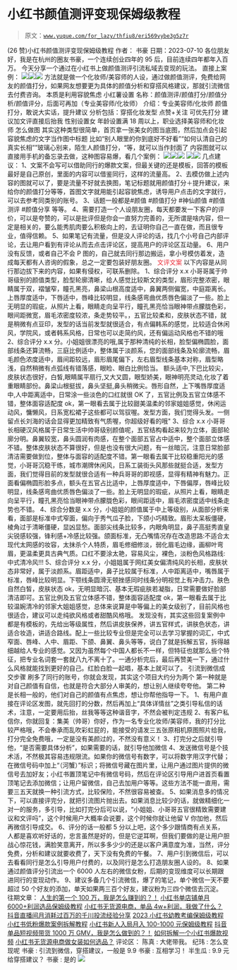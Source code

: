 # 小红书颜值测评变现保姆级教程

> 原文：[`www.yuque.com/for_lazy/thfiu8/eri569vybe3g5z7r`](https://www.yuque.com/for_lazy/thfiu8/eri569vybe3g5z7r)

<ne-h2 id="34dbbf19" data-lake-id="34dbbf19"><ne-heading-ext><ne-heading-anchor></ne-heading-anchor><ne-heading-fold></ne-heading-fold></ne-heading-ext><ne-heading-content><ne-text id="u4284d42f">(26 赞)小红书颜值测评变现保姆级教程</ne-text></ne-heading-content></ne-h2> <ne-p id="u6a22a61d" data-lake-id="u6a22a61d"><ne-text id="ua9e42792">作者： 书豪</ne-text></ne-p> <ne-p id="ufbd761fe" data-lake-id="ufbd761fe"><ne-text id="u8d555fe6">日期：2023-07-10</ne-text></ne-p> <ne-p id="u51e76505" data-lake-id="u51e76505"><ne-text id="ucfaef279">各位朋友好，我是在杭州的圈友书豪，一个连续创业四年的 95 后，目前连续四年都年入百万。</ne-text></ne-p> <ne-p id="u1809336a" data-lake-id="u1809336a"><ne-text id="u16ad2796">今天分享一个通过在小红书上做颜值测评引流私域去变现的玩法。</ne-text></ne-p> <ne-p id="ud7cd407a" data-lake-id="ud7cd407a"><ne-text id="u60cac63f">直接上案例：</ne-text></ne-p> <ne-p id="uf8b169e2" data-lake-id="uf8b169e2"><ne-card data-card-name="image" data-card-type="inline" id="lOvOb" data-event-boundary="card">![](img/a62dfa4bd371b5322c18b5c4e2996be6.png)</ne-card><ne-card data-card-name="image" data-card-type="inline" id="zQuth" data-event-boundary="card">![](img/b53baee18fb36411730f3d53359e163a.png)</ne-card><ne-card data-card-name="image" data-card-type="inline" id="aLOJ4" data-event-boundary="card">![](img/324d08da78d7381af4d1b1bbd0ef424a.png)</ne-card></ne-p> <ne-p id="u35667f47" data-lake-id="u35667f47"><ne-text id="u42158213">方法就是做一个化妆师/美容师的人设，通过做颜值测评，免费给网友的颜值打分，如果网友想要更为具体的颜值分析和穿搭风格建议，那就引流微信去付费咨询。</ne-text></ne-p> <ne-h3 id="5c79442c" data-lake-id="5c79442c"><ne-heading-ext><ne-heading-anchor></ne-heading-anchor><ne-heading-fold></ne-heading-fold></ne-heading-ext><ne-heading-content><ne-text id="u7d097304" ne-bold="true">本质是利用容貌焦虑</ne-text></ne-heading-content></ne-h3> <ne-h2 id="c8bd5988" data-lake-id="c8bd5988"><ne-heading-ext><ne-heading-anchor></ne-heading-anchor><ne-heading-fold></ne-heading-fold></ne-heading-ext><ne-heading-content><ne-text id="uea6b77b4">小红薯设置</ne-text></ne-heading-content></ne-h2> <ne-p id="uc088d133" data-lake-id="uc088d133"><ne-text id="u299faf28">名称：颜值测评/颜值打分/颜值分析/颜值评分，后面可再加（专业美容师/化妆师）</ne-text></ne-p> <ne-p id="ude0a061b" data-lake-id="ude0a061b"><ne-text id="u05dc4d58">介绍：专业美容师/化妆师</ne-text></ne-p> <ne-p id="ud46709fb" data-lake-id="ud46709fb"><ne-text id="u9b2bcf1d">颜值打分，敢说大实话，提升建议</ne-text></ne-p> <ne-p id="uaa7cf62b" data-lake-id="uaa7cf62b"><ne-text id="u9443b96d">分析包括：穿搭化妆发型</ne-text></ne-p> <ne-p id="u808df162" data-lake-id="u808df162"><ne-text id="u1ec01dea">点赞+关注 可优先打分</ne-text></ne-p> <ne-p id="ude8a5958" data-lake-id="ude8a5958"><ne-text id="u085fa84b">建议加文评直接后抬我</ne-text></ne-p> <ne-p id="u28af399b" data-lake-id="u28af399b"><ne-text id="ufb7211f5">性别设置女</ne-text></ne-p> <ne-p id="u572ebd5d" data-lake-id="u572ebd5d"><ne-text id="uddaa8841">年龄设置满 18 周以上，职业选择美容师和化妆师</ne-text></ne-p> <ne-h1 id="b40a6eea" data-lake-id="b40a6eea"><ne-heading-ext><ne-heading-anchor></ne-heading-anchor><ne-heading-fold></ne-heading-fold></ne-heading-ext><ne-heading-content><ne-text id="u7fe88cc2">怎么做图</ne-text></ne-heading-content></ne-h1> <ne-p id="uc67c0c0e" data-lake-id="uc67c0c0e"><ne-text id="uec40ab02" ne-bold="true">其实这种类型很简单，首页拿一张美女的图当底图，然后加点会引起容貌焦虑的文字当作图中标题</ne-text></ne-p> <ne-p id="u121dca05" data-lake-id="u121dca05"><ne-text id="u50e21cde">比如“别人眼里的你到底好不好看”“如何认清自己的真实长相””玻璃心别来，陌生人颜值打分，“等，就可以当作封面了</ne-text></ne-p> <ne-p id="u20aaccba" data-lake-id="u20aaccba"><ne-text id="u195ae168">内容图就可以直接用手机的备忘录去做，这种图容易爆，看几个案例：</ne-text></ne-p> <ne-p id="uebc9fe88" data-lake-id="uebc9fe88"><ne-card data-card-name="image" data-card-type="inline" id="tfG0p" data-event-boundary="card">![](img/5a82889a1c1c46408dff8016e6e5add3.png)</ne-card><ne-card data-card-name="image" data-card-type="inline" id="FzrZ1" data-event-boundary="card">![](img/18d93ad525b530febb4e6913505d4009.png)</ne-card><ne-card data-card-name="image" data-card-type="inline" id="VYlty" data-event-boundary="card">![](img/cc6b3e2129c29584c51a36cdfeaf8dde.png)</ne-card></ne-p> <ne-p id="uab94058c" data-lake-id="uab94058c"><ne-card data-card-name="image" data-card-type="inline" id="w2r1k" data-event-boundary="card">![](img/e0aab6195f112da87cca3975d1e16dd6.png)</ne-card><ne-card data-card-name="image" data-card-type="inline" id="ku95C" data-event-boundary="card">![](img/59646ee5f91069f4886a17a33ef498fa.png)</ne-card></ne-p> <ne-p id="u11fe06be" data-lake-id="u11fe06be"><ne-text id="u1401fda2">几点建议：</ne-text></ne-p> <ne-p id="u1fe0207f" data-lake-id="u1fe0207f"><ne-text id="uab4c1d16">1、文案不会写可以借助同行的爆款文案，但最关键的还是模板，回答的模板最好是自己原创，里面的内容可以借鉴同行，这样的流量高。</ne-text></ne-p> <ne-p id="u9d42b643" data-lake-id="u9d42b643"><ne-text id="u7734d0b5">2、去模仿做上述内容的图就可以了，要是流量不好就去换图，笔记标题就用颜值打分＋提升建议，来给你的颜值打分等等，首图文字就用能引起容貌焦虑，诱导用户点击的文字就行，可以去参考同类别的账号。</ne-text></ne-p> <ne-p id="ue329e782" data-lake-id="ue329e782"><ne-text id="u5b5dff2f">3、话题一般都是#颜值 #颜值打分 #神仙颜值 #颜值测评 #颜值分享 等等。</ne-text></ne-p> <ne-p id="u0873012a" data-lake-id="u0873012a"><ne-text id="u2160456a">4、需要打造一个人设朋友圈，每天都要发一下客户的评价，可以是夸赞的，可以是批评但是你会一直努力完善的，无所谓是啥内容，但一定是相关的，要么能秀肌肉要么积极向上的，去证明你自己一直在做，而且很专业，值得信赖。</ne-text></ne-p> <ne-p id="ub6304a89" data-lake-id="ub6304a89"><ne-text id="u212f909b">5、如果笔记有流量，但是没人评论的话，找几个小号自己内部评论，去让用户看到有评论从而去点击评论区，提高用户的评论区互动量。</ne-text></ne-p> <ne-p id="u765fc99a" data-lake-id="u765fc99a"><ne-text id="u83658577">6、用户没有反馈，或者自己不会 P 图的，自己就去同行那边搬运，拿小号模仿着发，造成每天都有人咨询的假象，总之一定要包装好朋友圈。</ne-text></ne-p> <ne-h2 id="9039450f" data-lake-id="9039450f"><ne-heading-ext><ne-heading-anchor></ne-heading-anchor><ne-heading-fold></ne-heading-fold></ne-heading-ext> <ne-heading-content></ne-heading-content></ne-h2> <ne-h2 id="cc345501" data-lake-id="cc345501"><ne-heading-ext><ne-heading-anchor></ne-heading-anchor><ne-heading-fold></ne-heading-fold></ne-heading-ext><ne-heading-content><ne-text id="u5a8b5b0e" style="color: rgb(236, 40, 52);">文评文案</ne-text></ne-heading-content></ne-h2> <ne-p id="ua79740fa" data-lake-id="ua79740fa"><ne-text id="u513adec4" ne-bold="true">以下内容是从同行那边拔下来的内容，如果有侵权，可联系删除。</ne-text></ne-p> <ne-p id="u36536258" data-lake-id="u36536258"><ne-text id="ud1e9420a">1、综合评分 x.x 小哥哥属于帅哥级别的颜值类型，脸型轮廓清晰，给人感觉比较斯文的类型，眉形完整浓密，眼睛属于双，褶皱窄，瞳孔黑亮，鼻梁山根高度适中，鼻翼两侧偏宽，中庭距离长。上唇厚度适中，下唇适中，唇峰比较明显，线条感弯曲优质唇色偏淡了一些。脸上无明显的瑕疵，从照片上看，眼睛走向呈平行，瞳孔黑亮恰当眼神带点朦胧色彩，眼间距微宽，眉毛浓密度较浓，条走势较平。，五官比较柔和，皮肤状态不错，就是稍微有点豆印，发型的话当前发型就很适合，有点偏韩系的感觉，比较适合休闲风，学院风，或者韩系风格，日常也可以走简约风，还有偏运动风格也不错的哦</ne-text></ne-p> <ne-p id="ub5c456f9" data-lake-id="ub5c456f9"><ne-text id="uff1af8fb">2、综合评分 x.x 分。小姐姐很漂亮的哦,属于那种清纯的长相，脸型偏椭圆脸，面部线条还算流畅，三庭比例适中，整体属于淡颜系，您的面部线条及轮廓流畅，眉毛颜色浓度适中，眉间距较远，眉形眉尾偏下，左右眉型线条基本对称，眉型略浅，自然稍微有点弧线有错落感，眼睑、眼白比例恰当。</ne-text></ne-p> <ne-p id="u6b9db2ef" data-lake-id="u6b9db2ef"><ne-text id="ub6187efa">额头适中,下巴比较尖，皮肤状态很好，白皙,眼睛属平扇行,又大又圆，眼型娇美，眼神明亮灵动,化妆了着重眼睛部份。鼻梁山根挺拔，鼻头坚挺,鼻头稍微尖。唇形自然，上下嘴唇厚度适中,人中距离适中，日常涂一些淡色的口红就很 OK 了，五官比例及五官立体感不错，整体面容适配度 ok，第一眼看去属于比较甜美温柔的邻家姐姐感觉，休闲运动风，慵懒风，日系宽松裙子这些都可以驾驭喔。发型方面，我们觉得头发。一侧留点长刘海的话会显得更加精致有气质喔，你超级好看的哦"</ne-text></ne-p> <ne-p id="uf95d01b3" data-lake-id="uf95d01b3"><ne-text id="ue1a4676f">3、综合 x.x 小哥哥长相硬汉风格属于日常生活中帅哥级别颜值呢，五官结构看起来较为立体，面部轮廓分明。鼻翼较宽，鼻头圆润有肉感，在整个面部五官占中适中，整个面部立体感不错。整体皮肤状态不算很好，但是也没有很大问题，有一丝暗沉，注意日常脸部清洁需要做到位，整体与面容的适配度不错。第一眼看去属干比较稳重阳光的感觉，小哥哥沉稳干练，城市潮牌休闲风，日系工装街头风那些就挺合适，发型方面，我们觉得目前的发型就很合适有一种兵哥哥的即视感，显得有精神有魅力。正面看偏椭圆形脸多点，额头在五官占比适中，上唇厚度适中，下唇偏厚，唇峰比较明显，线条感弯曲优质唇色偏淡了一些。脸上无明显的瑕疵，从照片上看，眼睛走向呈平行，瞳孔黑亮恰当眼神带点朦胧色彩，眼间距适中，眉毛浓密度适中线条走势也不错。</ne-text></ne-p> <ne-p id="u85cd66d9" data-lake-id="u85cd66d9"><ne-text id="u5fc49800">4、综合分数是 x.x 分，小姐姐的颜值属于中上等级别，从面部分析来看，面部是标准中式窄面，偏向于秀气瓜子脸，下颌小巧精致。眉形太呆板僵硬，棱角过于清晰僵硬，显凶显愁。面部尖线条比较多，内眼角明显，鼻子高挺秀直皇尖锐感较强，锋利感+冷感比较强。颌面标准，无凸嘴情况存在改造思路:不适合太现代太网感的妆容，太抹杀个人特质，眉毛修细修淡，弱化眉毛边缘，画柳叶弯眉，更温柔更具古典气质。口红不要涂太艳，容易风尘，裸色，淡粉色风格路线:中式清冷风!!!</ne-text></ne-p> <ne-p id="u9aae69b6" data-lake-id="u9aae69b6"><ne-text id="uf2251493">5、综合评分 x.x 分，小姐姐属于网红美女偏清纯风的长相，皮肤状态非常好，属于淡颜系。眉距适中，鼻子比较属于标准，人中距离适中，嘴唇属于标准，唇峰比较明显。下颚线条圆滑无顿挫感同时线条分明视觉上有冲击力。肤色自然白皙，皮肤状态 ok，无明显暗沉、基本无瑕疵肤若凝脂，日常需要做好脸部清洁即可。五官比例及五官立体感不错，整体面容适配度 ok，第一眼看去属于比较温婉清冷的邻家大姐姐感觉，总体来说算是中等偏上的美女级别了，目前风格也很适合，建议可以走纯欲风格或者甜酷风格哦。</ne-text></ne-p> <ne-p id="u0f90c5e8" data-lake-id="u0f90c5e8"><ne-text id="uaa9ef35d">发现没有，其实这些回复案例中都是有模板的，先给出等级属性，然后讲皮肤保养，讲五官样式，讲肤色状态，讲适合妆造，讲适合路线。配上一些比较专业但是完全可以去学习掌握的词汇，中式窄面、唇峰、人中、眉距、下颌、鼻翼、鼻头等等，说白了就是拆解五官，拆得越细越给人专业的感觉。又因为虽然每个中国人都长不一样，但特征也就那么些个特征，把专业名词套一套就八九不离十了。一通分析完后，最后再赞美一下，通过什么风格就能找到更好的自己。红脸白脸一起唱，基本上就可以了。</ne-text></ne-p> <ne-h2 id="7ebb8924" data-lake-id="7ebb8924"><ne-heading-ext><ne-heading-anchor></ne-heading-anchor><ne-heading-fold></ne-heading-fold></ne-heading-ext><ne-heading-content><ne-text id="u9e4e5989" ne-bold="true">引流到微信成交步骤</ne-text></ne-heading-content></ne-h2> <ne-p id="u8874621e" data-lake-id="u8874621e"><ne-text id="u9b168af2">刷多了同行的账号，你就会发现，其实这个项目大约分为两个</ne-text></ne-p> <ne-p id="ueb4da656" data-lake-id="ueb4da656"><ne-text id="u859bfbb1">第一种就是对自己颜值有自信，也就是符合大部分人审美的，想让别人继续夸夸他。</ne-text></ne-p> <ne-p id="ua82f88ec" data-lake-id="ua82f88ec"><ne-text id="ued5dcd5e">第二种是长相一般的，他们对自己的颜值有点焦虑，想让你帮他指导一下。</ne-text></ne-p> <ne-p id="uea6785c6" data-lake-id="uea6785c6"><ne-text id="u1481f4fe">1、有用户直接在评论区发图，就先回打的分数，然后再加上“具体详情丝”之类引导私信的话术，注意，一定要用后抬，丝我等等这种谐音字，不然会被判定违规</ne-text></ne-p> <ne-p id="ue1374959" data-lake-id="ue1374959"><ne-text id="ua1b6a652">2、有客户私信你，你就回复：集美（帅哥）你好，作为一名专业化妆师/美容师，我的打分比较严格哦，不会奉承而乱吹彩虹屁的，能接受的请发三五张原相机原图照片给我，打分完全免费哦，一定是没有美颜过的，不然没有意义！</ne-text></ne-p> <ne-p id="u11454e99" data-lake-id="u11454e99"><ne-text id="uf86af121">3、打完分之后就引导他，“是否需要具体分析”，如果需要的话，就引导他加微信</ne-text></ne-p> <ne-p id="u6867e248" data-lake-id="u6867e248"><ne-text id="u6cb1b2ce">4、发送微信号是个技术活，不然极其容易违规限流。如果你的微信号有数字，可以将数字用汉字代替；在微信号码中加上“（河蟹）”标识；将微信号藏在图片里，让用户通过图片提供的微信号去加好友；小红书置顶笔记中有微信号码，然后在评论区引导用户进首页看置顶笔记去添加微信；让用户留微信，自己去加用户等等。这些方法不能一直用，需要三五天就换一种引流方式，比较保险，不然很容易被查。</ne-text></ne-p> <ne-p id="ua73585a5" data-lake-id="ua73585a5"><ne-text id="u893885f6">5、如果消息多的情况下，可以直接评完分，就把引流图片抛出去。如果消息比较少的话，就做精细化一对一的服务，多引导，比如打完分后可以说，“小姐姐、小哥哥五官很精致需要建议和文评吗”，这个时候用户大概率会说要，这个时候你就让他留 V 你加他，然后再微信引导成交。</ne-text></ne-p> <ne-p id="u92f94813" data-lake-id="u92f94813"><ne-text id="uefc5160a">6、评分的话一般都 5 分以上吧，这个多少跟情商有点关系，人都是喜欢听好话的，忠言虽然是好的，但是它逆耳啊，但我们要做的是让用户胆战心惊花钱，满脸笑意离开，所以多多少少的还是以客户满意度为准，当然，评分免费，分析和建议就要收费了，天下没有免费的午餐。</ne-text></ne-p> <ne-p id="u597b0359" data-lake-id="u597b0359"><ne-text id="ua6a6519e">7、用户引到微信后，可以去看看同行是怎么引导用户付费的，以及同行是怎么打造朋友圈人设的。</ne-text></ne-p> <ne-p id="ua28b46fd" data-lake-id="ua28b46fd"><ne-text id="u9f119b8a">8、如果通过颜值评分引流出一个 6000 人左右的微信女粉，后期的变现维度可以长期跟进同行的变现动作。</ne-text></ne-p> <ne-p id="u84218681" data-lake-id="u84218681"><ne-text id="ue8d43182">9、建议多备几个引流微信，爆了的笔记，单个微信一天不要超过 50 个好友的添加，单天如果两三百个好友，建议粉为三四个微信去沉淀。</ne-text></ne-p> <ne-p id="ub40be777" data-lake-id="ub40be777"><ne-text id="uf185dc81">往期文章：</ne-text></ne-p> <ne-h2 id="6df2d92e" data-lake-id="6df2d92e"><ne-heading-ext><ne-heading-anchor></ne-heading-anchor><ne-heading-fold></ne-heading-fold></ne-heading-ext><ne-heading-content>[<ne-text id="u6c9ff514" ne-underline="true">人生的第一个 100 万，我是怎么赚到的？！</ne-text>](https://articles.zsxq.com/id_kek27cqo56wf.html)</ne-heading-content></ne-h2> <ne-h2 id="f0708e79" data-lake-id="f0708e79"><ne-heading-ext><ne-heading-anchor></ne-heading-anchor><ne-heading-fold></ne-heading-fold></ne-heading-ext><ne-heading-content>[<ne-text id="u2caca7f7" ne-underline="true">小红书单店铺单月 6000+利润选品保姆级教程</ne-text>](https://articles.zsxq.com/id_xwveu3e0usfv.html)</ne-heading-content></ne-h2> <ne-h2 id="877bffbd" data-lake-id="877bffbd"><ne-heading-ext><ne-heading-anchor></ne-heading-anchor><ne-heading-fold></ne-heading-fold></ne-heading-ext><ne-heading-content>[<ne-text id="ufded4780" ne-underline="true">小红书无货源电商，单品 4w+利润，我做了什么？</ne-text>](https://articles.zsxq.com/id_8o3ptacdp6mj.html)</ne-heading-content></ne-h2> <ne-h2 id="b23d2e96" data-lake-id="b23d2e96"><ne-heading-ext><ne-heading-anchor></ne-heading-anchor><ne-heading-fold></ne-heading-fold></ne-heading-ext><ne-heading-content>[<ne-text id="ub8870aa9" ne-underline="true">抖音直播间月消耗过百万的千川投流经验分享</ne-text>](https://articles.zsxq.com/id_d3zembkeh2cw.html)</ne-heading-content></ne-h2> <ne-h2 id="4cd87268" data-lake-id="4cd87268"><ne-heading-ext><ne-heading-anchor></ne-heading-anchor><ne-heading-fold></ne-heading-fold></ne-heading-ext><ne-heading-content>[<ne-text id="u1232e2bd" ne-underline="true">2023 小红书幼教考编保姆级教程</ne-text>](https://articles.zsxq.com/id_cpdec6j4xtho.html)</ne-heading-content></ne-h2> <ne-p id="ue5ec1571" data-lake-id="ue5ec1571">[<ne-text id="u802dbd15" ne-bold="true" ne-underline="true">小红书低粉爆款案例拆解教程</ne-text>](https://articles.zsxq.com/id_0nmnwdg6mb0l.html)</ne-p> <ne-p id="u4b6cf58d" data-lake-id="u4b6cf58d">[<ne-text id="u8be88aba" ne-bold="true" ne-underline="true">小红书新人入局月入 100-1000 元保姆级教程</ne-text>](https://articles.zsxq.com/id_sbk8lqv5unca.html)</ne-p> <ne-p id="u8fc1d5ce" data-lake-id="u8fc1d5ce">[<ne-text id="u3c97afa0" ne-bold="true" ne-underline="true">抖音单品短视频带货 1000 万 GMV，我是怎么做到的？！</ne-text>](https://articles.zsxq.com/id_qoak1w7ptnwf.html)</ne-p> <ne-p id="uc8cbd3e9" data-lake-id="uc8cbd3e9">[<ne-text id="u7e33d21b" ne-bold="true" ne-underline="true">如何拆解一个小红书爆款视频</ne-text>](https://articles.zsxq.com/id_opo78sxacew9.html)</ne-p> <ne-p id="uda84babb" data-lake-id="uda84babb">[<ne-text id="u2f15bffd" ne-bold="true">小红书无货源电商做女装如何选品？</ne-text>](https://articles.zsxq.com/id_1wxixz3rofb3.html)</ne-p> <ne-hole id="u369efc4e" data-lake-id="u369efc4e"><ne-card data-card-name="hr" data-card-type="block" id="yUMWX" data-event-boundary="card"><ne-p id="uf1041154" data-lake-id="uf1041154"><ne-text id="u6eb5e473">评论区：</ne-text></ne-p> <ne-p id="u5e377fa0" data-lake-id="u5e377fa0"><ne-text id="ub9a0470d">陈真 : 大佬带我。</ne-text> <ne-text id="u91d3104f">纪玮 : 怎么变现呢</ne-text> <ne-text id="uea2ccfcb">书豪 : 引流到微信，穿搭建议，一般是 9.9</ne-text> <ne-text id="u3b55d872">书豪 : 互相学习！</ne-text> <ne-text id="uaf4ee9bc">半生瓜 : 9.9 元给穿搭建议？</ne-text> <ne-text id="ua00413a6">书豪 : 是的</ne-text></ne-p> <ne-p id="u5bfd4fb4" data-lake-id="u5bfd4fb4"><ne-card data-card-name="image" data-card-type="inline" id="aFdQj" data-event-boundary="card">![](img/894d30a529e7c37bcd3392323c99941c.png)</ne-card></ne-p> <ne-hole id="uf1847c5c" data-lake-id="uf1847c5c"><ne-card data-card-name="hr" data-card-type="block" id="RRMoJ" data-event-boundary="card"></ne-card></ne-hole></ne-card></ne-hole>